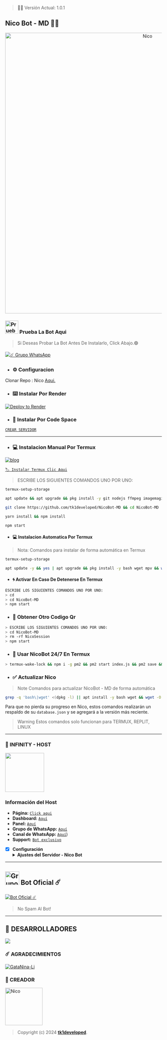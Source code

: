 > 🚀🌸 Versión Actual: 1.0.1

## Nico Bot - MD 🍓💖

<p align="center">
<img src= "https://telegra.ph/file/7e8fed70cb176dfc1f04e.jpg" alt="Nico" width="900"/>
</p>

### <img src="https://i.pinimg.com/originals/19/80/6e/19806e91932e6054965fc83b85241270.gif" alt="Prueba La Bot Aqui" width="42" height="42"> Prueba La Bot Aqui

> Si Deseas Probar La Bot Antes De Instalarlo, Click Abajo.🟢

<a href="https://chat.whatsapp.com/Em1J2VaglHc1fe26YtBDCS"><img alt="☄️ Grupo WhatsApp" src="https://img.shields.io/badge/Grupo-Nico-FF00FF?style=for-the-badge&logo=whatsapp&logoColor=white"/></a>


- ### ⚙️ Configuracion
 Clonar Repo : Nico [Aqui.](https://github.com/tk1developed/NicoBot-MD/fork)


- ###  ⌨️ Instalar Por Render

[![Deploy to Render](https://render.com/images/deploy-to-render-button.svg)](https://dashboard.render.com/blueprint/new?repo=https%3A%2F%2Fgithub.com%2tk1developed%NicoBot-MD)
- ### 📱 Instalar Por Code Space

[`CREAR SERVIDOR`](https://github.com/codespaces/new?skip_quickstart=true&machine=basicLinux32gb&repo=738341999&ref=master&geo=UsEast)
***

- ### 💻 Instalacion Manual Por Termux

[![blog](https://img.shields.io/badge/Instalacion-Nico-FFFF00?style=for-the-badge&logo=youtube&logoColor=white)
](https://youtu.be/9-v4XwMTJYE?si=STdO2GwZR1GAmXfA)

[`🏷 Instalar Termux Clic Aqui`](https://www.mediafire.com/file/3hsvi3xkpq3a64o/termux_118.apk/file)

> ESCRIBE LOS SIGUIENTES COMANDOS UNO POR UNO:

```bash
termux-setup-storage
```
```bash
apt update && apt upgrade && pkg install -y git nodejs ffmpeg imagemagick yarn
```
```bash
git clone https://github.com/tk1developed/NicoBot-MD && cd NicoBot-MD
```
```bash
yarn install && npm install
```
```bash
npm start
```

- #### 💻 Instalacion Automatica Por Termux

> Nota: Comandos para instalar de forma automática en Termux

```bash
termux-setup-storage
```
```bash
apt update -y && yes | apt upgrade && pkg install -y bash wget mpv && wget -O - https://raw.githubusercontent.com/tk1developed/NicoBot-MD/master/yoshi.sh | bash
```

- #### 🌀 Activar En Caso De Detenerse En Termux
```bash
ESCRIBE LOS SIGUIENTES COMANDOS UNO POR UNO:
> cd 
> cd NicoBot-MD
> npm start
```

- ### 🌻 Obtener Otro Codigo Qr 
```bash
> ESCRIBE LOS SIGUIENTES COMANDOS UNO POR UNO:
> cd NicoBot-MD
> rm -rf NicoSession
> npm start
```

- ### 🚀 Usar NicoBot 24/7 En Termux 
```bash
> termux-wake-lock && npm i -g pm2 && pm2 start index.js && pm2 save && pm2 logs 
``` 
- ### ✅️ Actualizar Nico 
> Note Comandos para actualizar NicoBot - MD de forma automática
```bash
grep -q 'bash\|wget' <(dpkg -l) || apt install -y bash wget && wget -O - https://raw.githubusercontent.com/tk1developed/NicoBot-MD/master/update.sh | bash
```
Para que no pierda su progreso en Nico, estos comandos realizarán un respaldo de su `database.json` y se agregará a la versión más reciente.

> Warning Estos comandos solo funcionan para TERMUX, REPLIT, LINUX

***


### 🚩 INFINITY - HOST
<a href="https://dashboard.infinitywa.xyz"><img src="https://qu.ax/TPhh.jpg" height="125px"></a>
### Información del Host

- **Página:** [`Click aqui`](https://dashboard.infinitywa.xyz)
- **Dashboard:** [`Aquí`](https://dashboard.infinitywa.xyz)
- **Panel:** [`Aquí`](https://live.panel-infinitywa.store)
- **Grupo de WhatsApp:** [`Aquí`](https://chat.whatsapp.com/IJbHNHbpoma1Dp7LZwG4U0)
- **Canal de WhatsApp:** [`Aquí`]([https://chat.whatsapp.com/IJbHNHbpoma1Dp7LZwG4U0))
- **Support:** [`Bot exclusivo`](https://wa.me/543513610400)

- [x] **Configuración** <details><summary>**Ajustes del Servidor - Nico Bot**</summary><img src="https://telegra.ph/file/663a591855de5bd01b7ae.jpg"></details>

***

## <img src="https://static.wikia.nocookie.net/nyancat/images/d/d3/Nyan-cat.gif/revision/latest/scale-to-width-down/400?cb=20131231222500&path-prefix=es" alt="Grupo" width="45" height="43"> Bot Oficial ☄️

<a href="https://wa.me/543515339348?text=!menu"><img alt="Bot Oficial ☄️" src="https://img.shields.io/badge/Bot - Oficial-00FFFF?style=for-the-badge&logo=whatsapp&logoColor=white"/></a>

> No Spam Al Bot!
---------

## 🌟 DESARROLLADORES
<a href="https://github.com/tk1developed/NicoBot-MD/graphs/contributors">
<img src="https://contrib.rocks/image?repo=tk1developed/NicoBot-MD" /> 
</a>

### ☄️ AGRADECIMIENTOS
[![GataNina-Li](https://github.com/GataNina-Li.png?size=100)](https://github.com/GataNina-Li) 

### 👑 CREADOR 
<a
href="https://github.com/tk1developed"><img src="https://github.com/tk1developed.png" width="120" height="120" alt="Nico"/></a>
> Copyright (c) 2024 **[tk1developed](https://github.com/tk1developed/NicoBot-MD)**.
